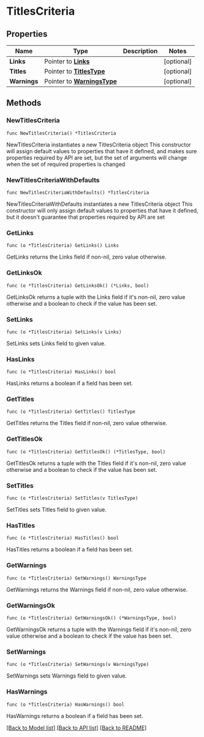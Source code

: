 # TitlesCriteria

## Properties

Name | Type | Description | Notes
------------ | ------------- | ------------- | -------------
**Links** | Pointer to [**Links**](Links.md) |  | [optional] 
**Titles** | Pointer to [**TitlesType**](TitlesType.md) |  | [optional] 
**Warnings** | Pointer to [**WarningsType**](WarningsType.md) |  | [optional] 

## Methods

### NewTitlesCriteria

`func NewTitlesCriteria() *TitlesCriteria`

NewTitlesCriteria instantiates a new TitlesCriteria object
This constructor will assign default values to properties that have it defined,
and makes sure properties required by API are set, but the set of arguments
will change when the set of required properties is changed

### NewTitlesCriteriaWithDefaults

`func NewTitlesCriteriaWithDefaults() *TitlesCriteria`

NewTitlesCriteriaWithDefaults instantiates a new TitlesCriteria object
This constructor will only assign default values to properties that have it defined,
but it doesn't guarantee that properties required by API are set

### GetLinks

`func (o *TitlesCriteria) GetLinks() Links`

GetLinks returns the Links field if non-nil, zero value otherwise.

### GetLinksOk

`func (o *TitlesCriteria) GetLinksOk() (*Links, bool)`

GetLinksOk returns a tuple with the Links field if it's non-nil, zero value otherwise
and a boolean to check if the value has been set.

### SetLinks

`func (o *TitlesCriteria) SetLinks(v Links)`

SetLinks sets Links field to given value.

### HasLinks

`func (o *TitlesCriteria) HasLinks() bool`

HasLinks returns a boolean if a field has been set.

### GetTitles

`func (o *TitlesCriteria) GetTitles() TitlesType`

GetTitles returns the Titles field if non-nil, zero value otherwise.

### GetTitlesOk

`func (o *TitlesCriteria) GetTitlesOk() (*TitlesType, bool)`

GetTitlesOk returns a tuple with the Titles field if it's non-nil, zero value otherwise
and a boolean to check if the value has been set.

### SetTitles

`func (o *TitlesCriteria) SetTitles(v TitlesType)`

SetTitles sets Titles field to given value.

### HasTitles

`func (o *TitlesCriteria) HasTitles() bool`

HasTitles returns a boolean if a field has been set.

### GetWarnings

`func (o *TitlesCriteria) GetWarnings() WarningsType`

GetWarnings returns the Warnings field if non-nil, zero value otherwise.

### GetWarningsOk

`func (o *TitlesCriteria) GetWarningsOk() (*WarningsType, bool)`

GetWarningsOk returns a tuple with the Warnings field if it's non-nil, zero value otherwise
and a boolean to check if the value has been set.

### SetWarnings

`func (o *TitlesCriteria) SetWarnings(v WarningsType)`

SetWarnings sets Warnings field to given value.

### HasWarnings

`func (o *TitlesCriteria) HasWarnings() bool`

HasWarnings returns a boolean if a field has been set.


[[Back to Model list]](../README.md#documentation-for-models) [[Back to API list]](../README.md#documentation-for-api-endpoints) [[Back to README]](../README.md)


